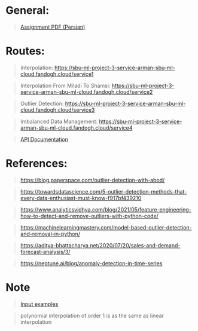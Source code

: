 # General: 

 > [Assignment PDF (Persian)](https://github.com/WuedK/CS-SBU-MachineLearning-BSc-2022/blob/main/submits/98222036/project3/ML_Project3_2022.pdf)

# Routes:

 > Interpolation: https://sbu-ml-project-3-service-arman-sbu-ml-cloud.fandogh.cloud/service1
 
 > Interpolation From Miladi To Shamsi: https://sbu-ml-project-3-service-arman-sbu-ml-cloud.fandogh.cloud/service2
 
 > Outlier Detection: https://sbu-ml-project-3-service-arman-sbu-ml-cloud.fandogh.cloud/service3
 
 > Imbalanced Data Management: https://sbu-ml-project-3-service-arman-sbu-ml-cloud.fandogh.cloud/service4
 
 > [API Documentation](https://sbu-ml-project-3-service-arman-sbu-ml-cloud.fandogh.cloud/swagger)

# References:

 > https://blog.paperspace.com/outlier-detection-with-abod/
 
 > https://towardsdatascience.com/5-outlier-detection-methods-that-every-data-enthusiast-must-know-f917bf439210
 
 > https://www.analyticsvidhya.com/blog/2021/05/feature-engineering-how-to-detect-and-remove-outliers-with-python-code/
 
 > https://machinelearningmastery.com/model-based-outlier-detection-and-removal-in-python/
 
 > https://aditya-bhattacharya.net/2020/07/20/sales-and-demand-forecast-analysis/3/
 
 > https://neptune.ai/blog/anomaly-detection-in-time-series
 
# Note

 > [Input examples](https://github.com/WuedK/CS-SBU-MachineLearning-BSc-2022/tree/98222036/submits/98222036/project3/app/input_outputs)

 > polynomial interpolation of order 1 is as the same as linear interpolation
